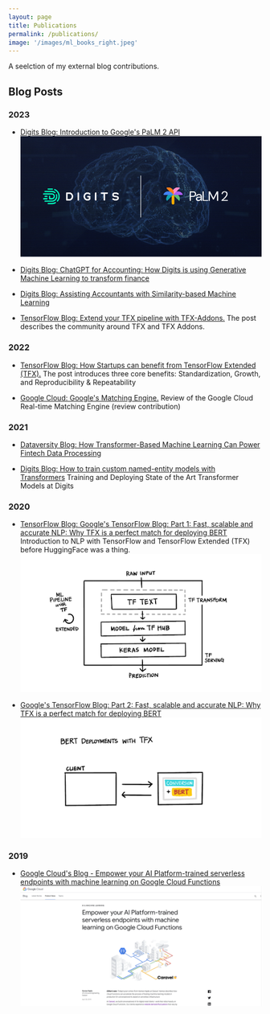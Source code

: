 ```yaml
---
layout: page
title: Publications
permalink: /publications/
image: '/images/ml_books_right.jpeg'
---
```


A seelction of my external blog contributions.

## Blog Posts

### 2023

* [Digits Blog: Introduction to Google's PaLM 2 API](https://digits.com/developer/posts/introduction-to-googles-palm-2-api/)
![Introduction to Google's PaLM 2 API](/images/palm-header.png)

* [Digits Blog: ChatGPT for Accounting: How Digits is using Generative Machine Learning to transform finance](https://digits.com/developer/posts/assisting-accountants-with-generative-machine-learning/)

* [Digits Blog: Assisting Accountants with Similarity-based Machine Learning](https://digits.com/developer/posts/assisting-accountants-with-similarity-based-machine-learning/)

* [TensorFlow Blog: Extend your TFX pipeline with TFX-Addons.](https://blog.tensorflow.org/2023/02/extend-your-tfx-pipeline-with-tfx-addons.html) The post describes the community around TFX and TFX Addons.

### 2022

* [TensorFlow Blog: How Startups can benefit from TensorFlow Extended (TFX).](https://blog.tensorflow.org/2022/10/how-startups-can-benefit-from-tfx.html) The post introduces three core benefits: Standardization, Growth, and Reproducibility & Repeatability

* [Google Cloud: Google's Matching Engine.](https://cloud.google.com/blog/products/ai-machine-learning/real-time-ai-with-google-cloud-vertex-ai) Review of the Google Cloud Real-time Matching Engine (review contribution)

### 2021

* [Dataversity Blog: How Transformer-Based Machine Learning Can Power Fintech Data Processing](https://www.dataversity.net/how-transformer-based-machine-learning-can-power-fintech-data-processing/)

* [Digits Blog: How to train custom named-entity models with Transformers](https://developer.digits.com/2021/09/15/training-and-deploying-state-of-the-art-transformer-models-at-digits/) Training and Deploying State of the Art Transformer Models at Digits

### 2020

* [TensorFlow Blog: Google's TensorFlow Blog: Part 1: Fast, scalable and accurate NLP: Why TFX is a perfect match for deploying BERT](https://blog.tensorflow.org/2020/03/part-1-fast-scalable-and-accurate-nlp-tensorflow-deploying-bert.html) Introduction to NLP with TensorFlow and TensorFlow Extended (TFX) before HuggingFace was a thing.
![TensorFlow Blog: Part 1: Fast, scalable and accurate NLP: Why TFX is a perfect match for deploying BERT link](/images/publications_Bert_TFX_1.png)

* [Google's TensorFlow Blog: Part 2: Fast, scalable and accurate NLP: Why TFX is a perfect match for deploying BERT](https://blog.tensorflow.org/2020/06/part-2-fast-scalable-and-accurate-nlp.html)
![TensorFlow Blog: Part 2: Fast, scalable and accurate NLP: Why TFX is a perfect match for deploying BERT link](/images/publications_Bert_TFX_2.png)

### 2019

* [Google Cloud's Blog - Empower your AI Platform-trained serverless endpoints with machine learning on Google Cloud Functions](https://cloud.google.com/blog/products/ai-machine-learning/empower-your-ai-platform-trained-serverless-endpoints-with-machine-learning-on-google-cloud-functions)
![Empower your AI Platform-trained serverless endpoints with machine learning on Google Cloud Functions](/images/publications_google_cloud_functions.png)
